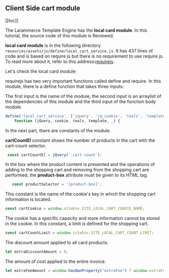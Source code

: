 ## Client Side cart module

[[toc]]

The Larammerce Template Engine has the **local card module**. In this tutorial, the source code of this module is Reviewed.

**local card module** is in the following directory `resources/assets/js/define/local_cart_service.js`.
It has 437 lines of code and is based on require js but there is no requirement to use require js. To read more about it, refer to this address:[requirejs](https://www.requirejs.org/).

Let's check the local card module:

requirejs has two very important functions called define and require. In this module, there is a define function that takes three inputs:

The first input is the name of the module, the second input is an arraylist of the dependencies of this module
and the third input of the function body module.

```js
define('local_cart_service', ['jquery', 'jq_cookie', 'tools', 'template', 'underscore'],
    function (jQuery, cookie, tools, template, _) {
```

In the next part, there are constants of the module.

**cartCountEl** constant shows the number of products in the cart with the cart-count selector.
```js
 const cartCountEl = jQuery('.cart-count');
```

In the box where the product content is presented and the operations of adding to the shopping cart and removing from the shopping cart are performed, the **product-box** attribute must be given to its HTML tag.
```js
   const productSelector = '[product-box]';
```

This constant is the name of the cookie's key in which the shopping cart information is located.
```js
const cartCookie = window.siteEnv.SITE_LOCAL_CART_COOKIE_NAME;
```

The cookie has a specific capacity and more information cannot be stored in the cookie. In this constant, a limit is defined for the shopping cart.
```js
const cartCountLimit = window.siteEnv.SITE_LOCAL_CART_COUNT_LIMIT;
```

The discount amount applied to all card products.
```js
let extraDiscountAmount = 0;
```

The amount of cost applied to the entire invoice.
```js 
let extraFeeAmount = window.hasOwnProperty("extraFee") ? window.extraFee : 0;
```
